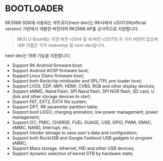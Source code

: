 # BOOTLOADER 
RK3568 SDK에 사용되는 부트로더(next-dev)는 RK사에서 v2017.09(official version) 기반에서 개발한 버전이며 RK3568 AP를 공식적으로 지원합니다.

> RK의 U-Boot에는 이전 버전 v2014 및 새 버전 v2017의 두 가지 버전이 있으며 내부 이름은 각각 rkdevelop 및 next-dev입니다.

next-dev는 아래 기능을 지원합니다. 

- Support RK Android firmware boot;
- Support Android AOSP firmware boot;
- Support Linux Distro firmware boot;
- Support both Rockchip miniloader and SPL/TPL pre-loader boot;
- Support LVDS, EDP, MIPI, HDMI, CVBS, RGB and other display devices;
- Support eMMC, Nand Flash, SPI Nand flash, SPI NOR flash, SD card, U disk and other storage devices to start;
- Support FAT, EXT2, EXT4 file system;
- Support GPT, RK parameter partition table;
- Support boot LOGO, charging animation, low power management, power management;
- Support I2C, PMIC, CHARGE, FUEL GUAGE, USB, GPIO, PWM, GMAC, eMMC, NAND, Interrupt, etc.;
- Support Vendor storage to save user's data and configuration;
- Support both RockUSB and Google Fastboot USB gadgets to program eMMC;
- Support Mass storage, ethernet, HID and other USB devices;
- Support dynamic selection of kernel DTB by hardware state;
